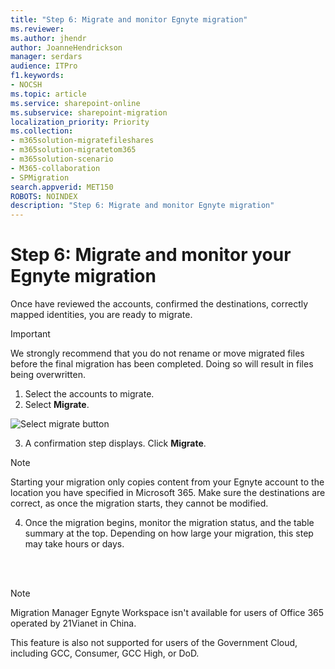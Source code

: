 ```yaml
---
title: "Step 6: Migrate and monitor Egnyte migration"
ms.reviewer: 
ms.author: jhendr
author: JoanneHendrickson
manager: serdars
audience: ITPro
f1.keywords:
- NOCSH
ms.topic: article
ms.service: sharepoint-online
ms.subservice: sharepoint-migration
localization_priority: Priority
ms.collection: 
- m365solution-migratefileshares
- m365solution-migratetom365
- m365solution-scenario
- M365-collaboration
- SPMigration
search.appverid: MET150
ROBOTS: NOINDEX
description: "Step 6: Migrate and monitor Egnyte migration"
---
```

# Step 6:  Migrate and monitor your Egnyte migration

Once have reviewed the accounts, confirmed the destinations, correctly mapped identities, you are ready to migrate.

>[!Important]
>We strongly recommend that you do not rename or move migrated files before the final migration has been completed.  Doing so will result in files being overwritten.


1. Select the accounts to migrate.
2. Select **Migrate**.

![Select migrate button](media/mm-box-migrate-button.png) 

3.  A confirmation step displays.  Click **Migrate**.  

>[!Note]
> Starting your migration only copies content from your Egnyte account to the location you have specified in Microsoft 365.  Make sure the destinations are correct, as once the migration starts, they cannot be modified.

4.  Once the migration begins, monitor the migration status, and the table summary at the top.  Depending on how large your migration, this step may take hours or days.

</br></br>
>[!NOTE]
>Migration Manager Egnyte Workspace isn't available for users of Office 365 operated by 21Vianet in China.
>
> This feature is also not supported for users of the Government Cloud, including GCC, Consumer, GCC High, or DoD.
